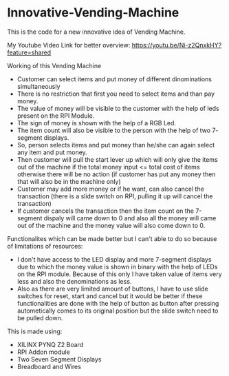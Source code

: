 # Innovative-Vending-Machine

This is the code for a new innovative idea of Vending Machine.

My Youtube Video Link for better overview: https://youtu.be/Ni-z2QnxkHY?feature=shared

Working of this Vending Machine
- Customer can select items and put money of different dinominations simultaneously
- There is no restriction that first you need to select items and than pay money.
- The value of money will be visible to the customer with the help of leds present on the RPI Module.
- The sign of money is shown with the help of a RGB Led.
- The item count will also be visible to the person with the help of two 7- segment displays.
- So, person selects items and put money than he/she can again select any item and put money.
- Then customer will pull the start lever up which will only give the items out of the machine if the total money input <= total cost of items otherwise there will be no action (if customer has put any money then that will also be in the machine only)
- Customer may add more money or if he want, can also cancel the transaction (there is a slide switch on RPI, pulling it up will cancel the transaction)
- If customer cancels the transaction then the item count on the 7-segment dispaly will came down to 0 and also all the money will came out of the machine and the money value will also come down to 0.


Functionalites which can be made better but I can't able to do so because of limitations of resources:
- I don't have access to the LED display and more 7-segment displays due to which the money value is shown in binary with the help of LEDs on the RPI module. Because of this only I have taken value of items very less and also the denominations as less.
- Also as there are very limited amount of buttons, I have to use slide switches for reset, start and cancel but it would be better if these functionalities are done with the help of button as button after pressing autometically comes to its original position but the slide switch need to be pulled down.


This is made using:
- XILINX PYNQ Z2 Board
- RPI Addon module
- Two Seven Segment Displays
- Breadboard and Wires
